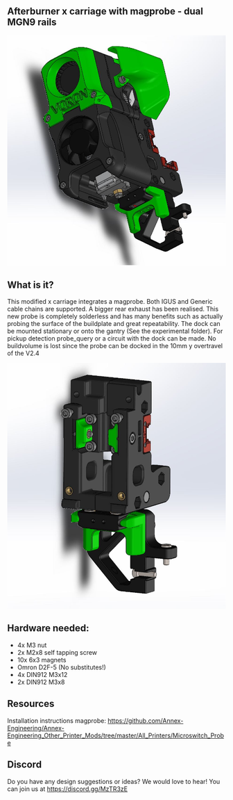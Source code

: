 ## Afterburner x carriage with magprobe - dual MGN9 rails

![picture](Images/3.JPG)

## What is it?
This modified x carriage integrates a magprobe. Both IGUS and Generic cable chains are supported. A bigger rear exhaust has been realised. This new probe is completely solderless and has many benefits such as actually probing the surface of the buildplate and great repeatability. The dock can be mounted stationary or onto the gantry (See the experimental folder).
For pickup detection probe_query or a circuit with the dock can be made. No buildvolume is lost since the probe can be docked in the 10mm y overtravel of the V2.4

![picture](Images/1.JPG)

## Hardware needed:
- 4x M3 nut
- 2x M2x8 self tapping screw
- 10x 6x3 magnets
- Omron D2F-5 (No substitutes!)
- 4x DIN912 M3x12
- 2x DIN912 M3x8


## Resources
Installation instructions magprobe: https://github.com/Annex-Engineering/Annex-Engineering_Other_Printer_Mods/tree/master/All_Printers/Microswitch_Probe
 

## Discord
Do you have any design suggestions or ideas? We would love to hear! You can join us at https://discord.gg/MzTR3zE


